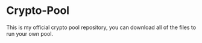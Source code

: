 # Crypto-Pool
This is my official crypto pool repository, you can download all of the files to run your own pool.
